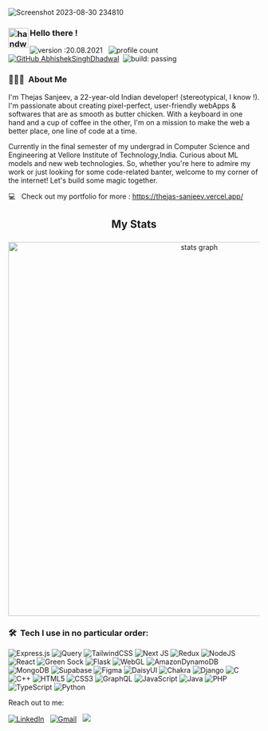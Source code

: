 ![Screenshot 2023-08-30 234810](https://github.com/JazzBlaze/JazzBlaze/assets/89839115/cd3d6d12-b6a5-430d-a53f-871f6caf6bb9)


### <img alt="handwavegif" src="https://user-images.githubusercontent.com/39513876/112366216-8cfe7400-8cfe-11eb-8116-7d3dbae20e97.gif" width='40' align="left"/> Hello there !
![version :20.08.2021](https://img.shields.io/badge/version-20.08.2021-informational) &nbsp;
![profile count](https://komarev.com/ghpvc/?username=JazzBlaze&color=red)&nbsp;
[![GitHub AbhishekSinghDhadwal](https://img.shields.io/github/followers/JazzBlaze?label=follow&style=social)](https://github.com/JazzBlaze)&nbsp;
![build: passing](https://img.shields.io/badge/build-passing-success)
### 👨🏻‍💻 &nbsp;About Me


I'm Thejas Sanjeev, a 22-year-old Indian developer! (stereotypical, I know !). I'm passionate about creating pixel-perfect, user-friendly webApps & softwares that are as smooth as butter chicken. With a keyboard in one hand and a cup of coffee in the other, I'm on a mission to make the web a better place, one line of code at a time.

Currently in the final semester of my undergrad in Computer Science and Engineering at Vellore Institute of Technology,India. Curious about ML models and new web technologies. So, whether you're here to admire my work or just looking for some code-related banter, welcome to my corner of the internet!
Let's build some magic together.

💻 &nbsp; Check out my portfolio for more : https://thejas-sanjeev.vercel.app/

<h2 align="center">My Stats</h2>

###

<div align="center">
  <img src="http://github-profile-summary-cards.vercel.app/api/cards/profile-details?username=JazzBlaze&theme=midnight_purple" width=750  alt="stats graph"/>

</div>

###


### 🛠 &nbsp;Tech I use in no particular order:
![Express.js](https://img.shields.io/badge/express.js-%23404d59.svg?style=for-the-badge&logo=express&logoColor=%2361DAFB)
![jQuery](https://img.shields.io/badge/jquery-%230769AD.svg?style=for-the-badge&logo=jquery&logoColor=white)
![TailwindCSS](https://img.shields.io/badge/tailwindcss-%2338B2AC.svg?style=for-the-badge&logo=tailwind-css&logoColor=white)
![Next JS](https://img.shields.io/badge/Next-black?style=for-the-badge&logo=next.js&logoColor=white)
![Redux](https://img.shields.io/badge/redux-%23593d88.svg?style=for-the-badge&logo=redux&logoColor=white)
![NodeJS](https://img.shields.io/badge/node.js-6DA55F?style=for-the-badge&logo=node.js&logoColor=white)
![React](https://img.shields.io/badge/react-%2320232a.svg?style=for-the-badge&logo=react&logoColor=%2361DAFB)
![Green Sock](https://img.shields.io/badge/green%20sock-88CE02?style=for-the-badge&logo=greensock&logoColor=white)
![Flask](https://img.shields.io/badge/flask-%23000.svg?style=for-the-badge&logo=flask&logoColor=white)
![WebGL](https://img.shields.io/badge/WebGL-990000?logo=webgl&logoColor=white&style=for-the-badge)
![AmazonDynamoDB](https://img.shields.io/badge/Amazon%20DynamoDB-4053D6?style=for-the-badge&logo=Amazon%20DynamoDB&logoColor=white)
![MongoDB](https://img.shields.io/badge/MongoDB-%234ea94b.svg?style=for-the-badge&logo=mongodb&logoColor=white)
![Supabase](https://img.shields.io/badge/Supabase-3ECF8E?style=for-the-badge&logo=supabase&logoColor=white)
![Figma](https://img.shields.io/badge/figma-%23F24E1E.svg?style=for-the-badge&logo=figma&logoColor=white)
	![DaisyUI](https://img.shields.io/badge/daisyui-5A0EF8?style=for-the-badge&logo=daisyui&logoColor=white)
 	![Chakra](https://img.shields.io/badge/chakra-%234ED1C5.svg?style=for-the-badge&logo=chakraui&logoColor=white)
![Django](https://img.shields.io/badge/django-%23092E20.svg?style=for-the-badge&logo=django&logoColor=white)
![C](https://img.shields.io/badge/c-%2300599C.svg?style=for-the-badge&logo=c&logoColor=white)
![C++](https://img.shields.io/badge/c++-%2300599C.svg?style=for-the-badge&logo=c%2B%2B&logoColor=white)
	![HTML5](https://img.shields.io/badge/html5-%23E34F26.svg?style=for-the-badge&logo=html5&logoColor=white)
	![CSS3](https://img.shields.io/badge/css3-%231572B6.svg?style=for-the-badge&logo=css3&logoColor=white)
 ![GraphQL](https://img.shields.io/badge/-GraphQL-E10098?style=for-the-badge&logo=graphql&logoColor=white)
![JavaScript](https://img.shields.io/badge/javascript-%23323330.svg?style=for-the-badge&logo=javascript&logoColor=%23F7DF1E)
	![Java](https://img.shields.io/badge/java-%23ED8B00.svg?style=for-the-badge&logo=openjdk&logoColor=white)
 	![PHP](https://img.shields.io/badge/php-%23777BB4.svg?style=for-the-badge&logo=php&logoColor=white)
  ![TypeScript](https://img.shields.io/badge/typescript-%23007ACC.svg?style=for-the-badge&logo=typescript&logoColor=white)
  ![Python](https://img.shields.io/badge/python-3670A0?style=for-the-badge&logo=python&logoColor=ffdd54)


Reach out to me:

<a href="https://www.linkedin.com/in/thejas-sanjeev/"><img alt="LinkedIn" src="https://img.shields.io/badge/linkedin-%230077B5.svg?style=for-the-badge&logo=linkedin&logoColor=white"/></a> &nbsp;
<a href="mailto:hello@thejas-sanjeev.me"><img alt="Gmail" src="https://img.shields.io/badge/Gmail-D14836?style=for-the-badge&logo=gmail&logoColor=white)" /></a> &nbsp;
<a href="https://instagram.com/thejas.sanjeev"><img src="https://img.shields.io/badge/Instagram-%23E4405F.svg?style=for-the-badge&logo=Instagram&logoColor=white"/></a> &nbsp;

